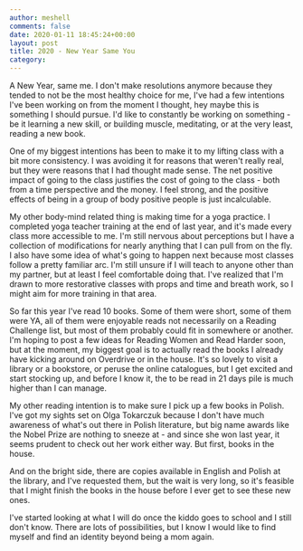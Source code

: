 ```yaml
---
author: meshell
comments: false
date: 2020-01-11 18:45:24+00:00
layout: post
title: 2020 - New Year Same You
category:
---
```

A New Year, same me. I don't make resolutions anymore because they tended to not be the most healthy choice for me, I've had a few intentions I've been working on from the moment I thought, hey maybe this is something I should pursue. I'd like to constantly be working on something - be it learning a new skill, or building muscle, meditating, or at the very least, reading a new book.

One of my biggest intentions has been to make it to my lifting class with a bit more consistency. I was avoiding it for reasons that weren't really real, but they were reasons that I had thought made sense. The net positive impact of going to the class justifies the cost of going to the class - both from a time perspective and the money. I feel strong, and the positive effects of being in a group of body positive people is just incalculable.

My other body-mind related thing is making time for a yoga practice. I completed yoga teacher training at the end of last year, and it's made every class more accessible to me. I'm still nervous about perceptions but I have a collection of modifications for nearly anything that I can pull from on the fly. I also have some idea of what's going to happen next because most classes follow a pretty familiar arc. I'm still unsure if I will teach to anyone other than my partner, but at least I feel comfortable doing that. I've realized that I'm drawn to more restorative classes with props and time and breath work, so I might aim for more training in that area.  

So far this year I've read 10 books. Some of them were short, some of them were YA, all of them were enjoyable reads not necessarily on a Reading Challenge list, but most of them probably could fit in somewhere or another. I'm hoping to post a few ideas for Reading Women and Read Harder soon, but at the moment, my biggest goal is to actually read the books I already have kicking around on Overdrive or in the house. It's so lovely to visit a library or a bookstore, or peruse the online catalogues, but I get excited and start stocking up, and before I know it, the to be read in 21 days pile is much higher than I can manage.

My other reading intention is to make sure I pick up a few books in Polish. I've got my sights set on Olga Tokarczuk because I don't have much awareness of what's out there in Polish literature, but big name awards like the Nobel Prize are nothing to sneeze at - and since she won last year, it seems prudent to check out her work either way. But first, books in the house.

And on the bright side, there are copies available in English and Polish at the library, and I've requested them, but the wait is very long, so it's feasible that I might finish the books in the house before I ever get to see these new ones.

I've started looking at what I will do once the kiddo goes to school and I still don't know. There are lots of possibilities, but I know I would like to find myself and find an identity beyond being a mom again.
